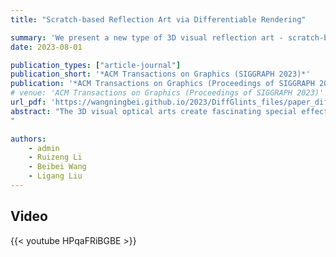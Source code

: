 ```yaml
---
title: "Scratch-based Reflection Art via Differentiable Rendering"

summary: 'We present a new type of 3D visual reflection art - scratch-based reflection art. We derived algorithms that performs differentiable rendering on microstructures and built machine to manufacture real objects.'
date: 2023-08-01

publication_types: ["article-journal"]
publication_short: '*ACM Transactions on Graphics (SIGGRAPH 2023)*'
publication: '*ACM Transactions on Graphics (Proceedings of SIGGRAPH 2023)*'
# venue: 'ACM Transactions on Graphics (Proceedings of SIGGRAPH 2023)'
url_pdf: 'https://wangningbei.github.io/2023/DiffGlints_files/paper_diffGlints_compressed.pdf'
abstract: "The 3D visual optical arts create fascinating special effects by carefully designing interactions between objects and light sources. One of the essential types is 3D reflection art, which aims to create reflectors that can display different images when viewed from different directions. Existing works produce impressive visual effects. Unfortunately, previous works discretize the reflector surface with regular grids/facets, leading to a large parameter space and a high optimization time cost. In this paper, we introduce a new type of 3D reflection art - scratch-based reflection art, which allows for a more compact parameter space, easier fabrication, and computationally efficient optimization. To design a 3D reflection art with scratches, we formulate it as a multi-view optimization problem and introduce differentiable rendering to enable efficient gradient-based optimizers. For that, we propose an analytical scratch rendering approach, together with a high-performance rendering pipeline, allowing efficient differentiable rendering. As a consequence, we could display multiple images on a single metallic board with only several minutes for optimization. We demonstrate our work by showing virtual objects and manufacturing our designed reflectors with a carving machine.
"

authors:
    - admin
    - Ruizeng Li
    - Beibei Wang
    - Ligang Liu
---
```



## Video

{{< youtube HPqaFRiBGBE >}}